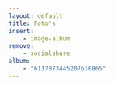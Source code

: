 ```yaml
---
layout: default
title: Foto's
insert:
    - image-album
remove:
    - socialshare
album:
    - "6117873445207636865"
---
```

